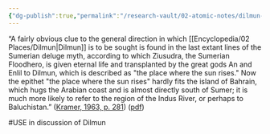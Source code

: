 ```yaml
---
{"dg-publish":true,"permalink":"/research-vault/02-atomic-notes/dilmun-is-more-likely-to-be-identified-as-the-indus-river-region-because-it-is-called-the-place-where-the-sun-rises/"}
---
```


“A fairly obvious clue to the general direction in which [[Encyclopedia/02 Places/Dilmun\|Dilmun]] is to be sought is found in the last extant lines of the Sumerian deluge myth, according to which Ziusudra, the Sumerian Floodhero, is given eternal life and transplanted by the great gods An and Enlil to Dilmun, which is described as "the place where the sun rises." Now the epithet "the place where the sun rises" hardly fits the island of Bahrain, which hugs the Arabian coast and is almost directly south of Sumer; it is much more likely to refer to the region of the Indus River, or perhaps to Baluchistan.” ([Kramer, 1963, p. 281](zotero://select/library/items/TI24BNVH)) ([pdf](zotero://open-pdf/library/items/EY8R4485?page=281&annotation=Q3CP8UYE))

#USE in discussion of Dilmun 